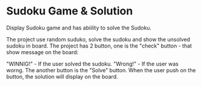 # Sudoku Game & Solution

Display Sudoku game and has abiility to solve the Sudoku.

The project use random suduko, solve the sudoku and show the unsolved sudoku in board. The project has 2 button, one is the "check" button - that show message on the board:

"WINNIG!" - If the user solved the sudoku. "Wrong!" - If the user was worng. The another button is the "Solve" button. When the user push on the button, the solution will display on the board.
